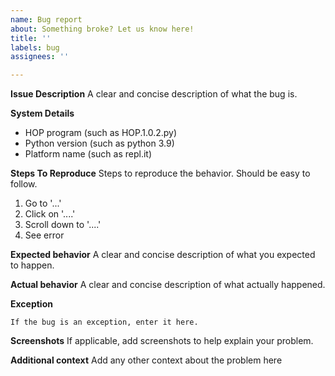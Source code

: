 ```yaml
---
name: Bug report
about: Something broke? Let us know here!
title: ''
labels: bug
assignees: ''

---
```


<!-- PLEASE MAKE SURE YOUR ISSUE DOESN'T ALREADY EXIST! -->
<!-- PLEASE ADD THE SECURITY LABEL IF THE BUG IS SECURITY RELATED! -->
**Issue Description**
A clear and concise description of what the bug is.

**System Details**
* HOP program (such as HOP.1.0.2.py)
* Python version (such as python 3.9)
* Platform name (such as repl.it)

**Steps To Reproduce**
Steps to reproduce the behavior. Should be easy to follow.
1. Go to '...'
2. Click on '....'
3. Scroll down to '....'
4. See error

**Expected behavior**
A clear and concise description of what you expected to happen.

**Actual behavior**
A clear and concise description of what actually happened.

**Exception**
```
If the bug is an exception, enter it here.
```

**Screenshots**
If applicable, add screenshots to help explain your problem.

**Additional context**
Add any other context about the problem here
